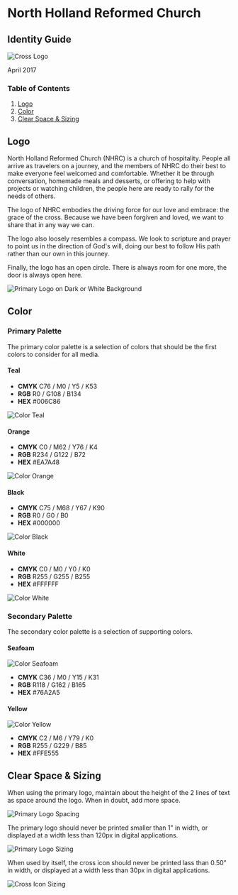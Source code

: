 # North Holland Reformed Church

## Identity Guide

![](./identity/identity_cross.png "Cross Logo")

April 2017

### Table of Contents

1. [Logo](#logo)
2. [Color](#color)
3. [Clear Space & Sizing](#clearspacesizing)
## Logo

North Holland Reformed Church (NHRC) is a church of hospitality. People all arrive as travelers on a journey, and the members of NHRC do their best to make everyone feel welcomed and comfortable. Whether it be through conversation, homemade meals and desserts, or offering to help with projects or watching children, the people here are ready to rally for the needs of others.

The logo of NHRC embodies the driving force for our love and embrace: the grace of the cross. Because we have been forgiven and loved, we want to share that in any way we can.

The logo also loosely resembles a compass. We look to scripture and prayer to point us in the direction of God's will, doing our best to follow His path rather than our own in this journey.

Finally, the logo has an open circle. There is always room for one more, the door is always open here.

![](./identity/identity_dark_or_light.png "Primary Logo on Dark or White Background")

## Color

### Primary Palette

The primary color palette is a selection of colors that should be the first colors to consider for all media.

#### Teal

* **CMYK** C76 / M0 / Y5 / K53
* **RGB** R0 / G108 / B134
* **HEX** #006C86

![](./identity/identity_color_teal.png "Color Teal")

#### Orange

* **CMYK** C0 / M62 / Y76 / K4
* **RGB** R234 / G122 / B72
* **HEX** #EA7A48

![](./identity/identity_color_orange.png "Color Orange")

#### Black
* **CMYK** C75 / M68 / Y67 / K90
* **RGB** R0 / G0 / B0
* **HEX** #000000

![](./identity/identity_color_black.png "Color Black")

#### White

* **CMYK** C0 / M0 / Y0 / K0
* **RGB** R255 / G255 / B255
* **HEX** #FFFFFF

![](./identity/identity_color_white.png "Color White")

### Secondary Palette

The secondary color palette is a selection of supporting colors.

#### Seafoam

![](./identity/identity_color_seafoam.png "Color Seafoam")

* **CMYK** C36 / M0 / Y15 / K31
* **RGB** R118 / G162 / B165
* **HEX** #76A2A5

#### Yellow

![](./identity/identity_color_yellow.png "Color Yellow")

* **CMYK** C2 / M6 / Y79 / K0
* **RGB** R255 / G229 / B85
* **HEX** #FFE555

## Clear Space & Sizing

When using the primary logo, maintain about the height of the 2 lines of text as space around the logo. When in doubt, add more space.

![](./identity/logo_spacing_example.jpg "Primary Logo Spacing")

The primary logo should never be printed smaller than 1" in width, or displayed at a width less than 120px in digital applications.

![](./identity/logo_size_primary.jpg "Primary Logo Sizing")

When used by itself, the cross icon should never be printed lass than 0.50" in width, or displayed at a width less than 30px in digital applications.

![](./identity/logo_size_cross.jpg "Cross Icon Sizing")
